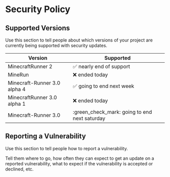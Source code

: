 # Security Policy

## Supported Versions

Use this section to tell people about which versions of your project are
currently being supported with security updates.

| Version | Supported          |
| ------- | ------------------ |
| MinecraftRunner 2   | :white_check_mark: nearly end of support |
| MineRun   | :x: ended today               |
| Minecraft-Runner 3.0 alpha 4   | :white_check_mark: going to end next week|
| MinecraftRunner 3.0 alpha 1| :x:      ended today          |
|Minecraft-Runner 3.0|  :green_check_mark: going to end next saturday| 
## Reporting a Vulnerability

Use this section to tell people how to report a vulnerability.

Tell them where to go, how often they can expect to get an update on a
reported vulnerability, what to expect if the vulnerability is accepted or
declined, etc.
